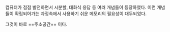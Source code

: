 컴퓨터가 점점 발전하면서 시분할, 대화식 응답 등 여러 개념들이 등장하였다. 이런 개념들이 확립되어가는 과정속에서 사용하기 쉬운 메모리의 필요성이 대두되었다.

그것이 바로 ==주소공간== 이다.


